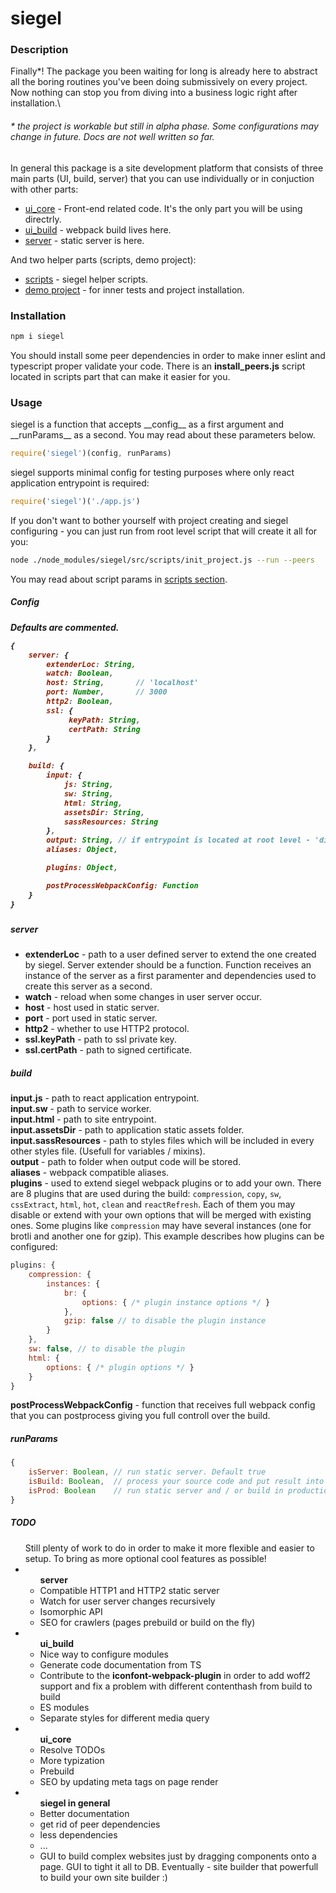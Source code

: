 <h1>siegel</h1>

<h3>Description</h3>
Finally*! The package you been waiting for long is already here to abstract all the boring routines you've been doing submissively on every project. Now nothing can stop you from diving into a business logic right after installation.\
<h6>* the project is workable but still in alpha phase. Some configurations may change in future. Docs are not well written so far.</h6>

In general this package is a site development platform that consists of three main parts (UI, build, server) that you can use individually or in conjuction with other parts:
- [ui_core](https://github.com/CyberCookie/siegel/tree/master/src/ui_core) - Front-end related code. It's the only part you will be using directrly.
- [ui_build](https://github.com/CyberCookie/siegel/tree/master/src/ui_build) - webpack build lives here.
- [server](https://github.com/CyberCookie/siegel/tree/master/src/server) - static server is here.

And two helper parts (scripts, demo project):
- [scripts](https://github.com/CyberCookie/siegel/tree/master/src/scripts) - siegel helper scripts.
- [demo project](https://github.com/CyberCookie/siegel/tree/master/__example) - for inner tests and project installation.


<h3>Installation</h3>

```sh
npm i siegel
```

You should install some peer dependencies in order to make inner eslint and typescript proper validate your code. There is an __install_peers.js__ script located in scripts part that can make it easier for you.

<h3>Usage</h3>
siegel is a function that accepts __config__ as a first argument and __runParams__ as a second.
You may read about these parameters below.

```js
require('siegel')(config, runParams)
```

siegel supports minimal config for testing purposes where only react application entrypoint is required:

```js
require('siegel')('./app.js')
```

If you don't want to bother yourself with project creating and siegel configuring - you can just run from root level script that will create it all for you:

```sh
node ./node_modules/siegel/src/scripts/init_project.js --run --peers
```

You may read about script params in [scripts section](https://github.com/CyberCookie/siegel/tree/master/src/scripts).

<h5>Config<h5>
Defaults are commented.

```js
{
    server: {
        extenderLoc: String,
        watch: Boolean,
        host: String,       // 'localhost'
        port: Number,       // 3000
        http2: Boolean,
        ssl: {
             keyPath: String,
             certPath: String
        }
    },

    build: {
        input: {
            js: String,
            sw: String,
            html: String,
            assetsDir: String,
            sassResources: String
        },
        output: String, // if entrypoint is located at root level - 'dist' folder will be created at the same level. Othervice 'dist' folder will be created one level upper regarding to an entrypoint.
        aliases: Object,

        plugins: Object,

        postProcessWebpackConfig: Function
    }
}
```

##### server
- __extenderLoc__ - path to a user defined server to extend the one created by siegel. Server extender should be a function. Function receives an instance of the server as a first paramenter and dependencies used to create this server as a second.
- __watch__ - reload when some changes in user server occur.
- __host__ - host used in static server.
- __port__ - port used in static server.
- __http2__ - whether to use HTTP2 protocol.
- __ssl.keyPath__ - path to ssl private key.
- __ssl.certPath__ - path to signed certificate.

##### build
__input.js__ - path to react application entrypoint.\
__input.sw__ - path to service worker.\
__input.html__ - path to site entrypoint.\
__input.assetsDir__ - path to application static assets folder.\
__input.sassResources__ - path to styles files which will be included in every other styles file. (Usefull for variables / mixins).\
__output__ - path to folder when output code will be stored.\
__aliases__ - webpack compatible aliases.\
__plugins__ - used to extend siegel webpack plugins or to add your own. There are 8 plugins that are used during the build: `compression`, `copy`, `sw`, `cssExtract`, `html`, `hot`, `clean` and `reactRefresh`. Each of them you may disable or extend with your own options that will be merged with existing ones. Some plugins like `compression` may have several instances (one for brotli and another one for gzip). This example describes how plugins can be configured:

```js
plugins: {
    compression: {
        instances: {
            br: {
                options: { /* plugin instance options */ }
            },
            gzip: false // to disable the plugin instance
        }
    },
    sw: false, // to disable the plugin
    html: {
        options: { /* plugin options */ }
    }
}
```

__postProcessWebpackConfig__ - function that receives full webpack config that you can postprocess giving you full controll over the build.

##### runParams

```js
{
    isServer: Boolean, // run static server. Default true
    isBuild: Boolean,  // process your source code and put result into output folder. Default true
    isProd: Boolean    // run static server and / or build in production mode. Default false
}
```

##### TODO
<ul>Still plenty of work to do in order to make it more flexible and easier to setup. To bring as more optional cool features as possible!
    <li><ul><b>server</b>
        <li>Compatible HTTP1 and HTTP2 static server</li>
        <li>Watch for user server changes recursively</li>
        <li>Isomorphic API</li>
        <li>SEO for crawlers (pages prebuild or build on the fly)</li>
    </ul></li>
    <li><ul><b>ui_build</b>
        <li>Nice way to configure modules</li>
        <li>Generate code documentation from TS</li>
        <li>Contribute to the <b>iconfont-webpack-plugin</b> in order to add woff2 support and fix a problem with different contenthash from build to build</li>
        <li>ES modules</li>
        <li>Separate styles for different media query</li>
    </ul></li>
    <li><ul><b>ui_core</b>
        <li>Resolve TODOs</li>
        <li>More typization</li>
        <li>Prebuild</li>
        <li>SEO by updating meta tags on page render</li>
    </ul></li>
    <li><ul><b>siegel in general</b>
        <li>Better documentation</li>
        <li>get rid of peer dependencies</li>
        <li>less dependencies</li>
        <li>...</li>
        <li>GUI to build complex websites just by dragging components onto a page. GUI to tight it all to DB. Eventually - site builder that powerfull to build your own site builder :)</li>
    </ul></li>
</ul>